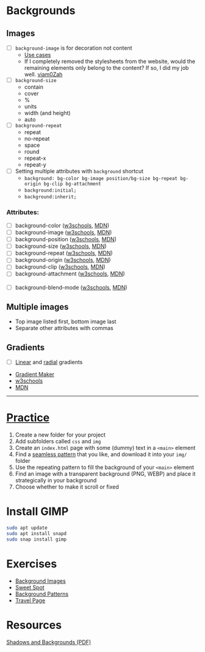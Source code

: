 # Backgrounds

## Images

- [ ] `background-image` is for decoration not content
    * [Use cases](https://stackoverflow.com/a/1469139)
    * If I completely removed the stylesheets from the website, would the remaining elements only belong to the content? If so, I did my job well.
    [viam0Zah](https://stackoverflow.com/a/769189)
- [ ] `background-size`
   * contain
   * cover
   * %
   * units
   * width (and height)
   * auto
- [ ] `background-repeat`
   * repeat
   * no-repeat
   * space
   * round
   * repeat-x
   * repeat-y
- [ ] Setting multiple attributes with `background` shortcut
   * `background: bg-color bg-image position/bg-size bg-repeat bg-origin bg-clip bg-attachment`
   *  `background:initial;`
   * `background:inherit;`


### Attributes:
- [ ] background-color ([w3schools](https://www.w3schools.com/css/css_background.asp), [MDN](https://developer.mozilla.org/en-US/docs/Web/CSS/background-color))
- [ ] background-image ([w3schools](https://www.w3schools.com/css/css_background_image.asp), [MDN](https://developer.mozilla.org/en-US/docs/Web/CSS/background-image))
- [ ] background-position ([w3schools](https://www.w3schools.com/cssref/pr_background-position.asp), [MDN](https://developer.mozilla.org/en-US/docs/Web/CSS/background-position
))
- [ ] background-size ([w3schools](https://www.w3schools.com/cssref/css3_pr_background-size.asp), [MDN](https://developer.mozilla.org/en-US/docs/Web/CSS/background-size))
- [ ] background-repeat ([w3schools](https://www.w3schools.com/css/css_background_repeat.asp), [MDN](https://developer.mozilla.org/en-US/docs/Web/CSS/background-repeat))
- [ ] background-origin ([w3schools](https://www.w3schools.com/cssref/css3_pr_background-origin.asp), [MDN](https://developer.mozilla.org/en-US/docs/Web/CSS/background-origin))
- [ ] background-clip ([w3schools](https://www.w3schools.com/cssref/css3_pr_background-clip.asp), [MDN](https://developer.mozilla.org/en-US/docs/Web/CSS/background-clip))
- [ ] background-attachment ([w3schools](https://www.w3schools.com/css/css_background_attachment.asp), [MDN](https://developer.mozilla.org/en-US/docs/Web/CSS/background-attachment))
<br><br>
- [ ] background-blend-mode ([w3schools](https://www.w3schools.com/cssref/pr_background-blend-mode.asp), [MDN](https://developer.mozilla.org/en-US/docs/Web/CSS/background-blend-mode))

## Multiple images
* Top image listed first, bottom image last
* Separate other attributes with commas

## Gradients
- [ ] [Linear](https://developer.mozilla.org/en-US/docs/Web/CSS/linear-gradient()) and [radial](https://developer.mozilla.org/en-US/docs/Web/CSS/radial-gradient()) gradients
* [Gradient Maker](https://cssgradient.io/)
* [w3schools](https://www.w3schools.com/css/css3_gradients.asp)
* [MDN](https://developer.mozilla.org/en-US/docs/Web/CSS/linear-gradient())

---

# [Practice](https://classroom.github.com/assignment-invitations/5fc923c3005d043c0980fbd8d6b57110)
1. Create a new folder for your project
2. Add subfolders called `css` and  `img`
3. Create an `index.html` page with some (dummy) text in a `<main>` element
4. Find a [seamless pattern](https://pixabay.com/images/search/seamless%20pattern/) that you like, and download it into your `img/` folder
5. Use the repeating pattern to fill the background of your `<main>` element
6. Find an image with a transparent background (PNG, WEBP) and place it strategically in your background
7. Choose whether to make it scroll or fixed

# Install GIMP

```bash
sudo apt update
sudo apt install snapd
sudo snap install gimp
```

# Exercises
* [Background Images](https://github.com/FbW-E04-1/UIB-boxmodel-backgroundimages)
* [Sweet Spot](https://github.com/FbW-E04-1/UIB-box-model-the-sweet-spot)
* [Background Patterns](https://github.com/FbW-E04-1/UIB-box-model-background-patterns)
* [Travel Page](https://github.com/FbW-E04-1/UIB-box-model-travel-page)

# Resources

[Shadows and Backgrounds (PDF)](https://github.com/DigitalCareerInstitute/web-dev-v3-slides/blob/master/B_UI-Basics/03_Box-Model/Box_Model_Part_II.pdf)
